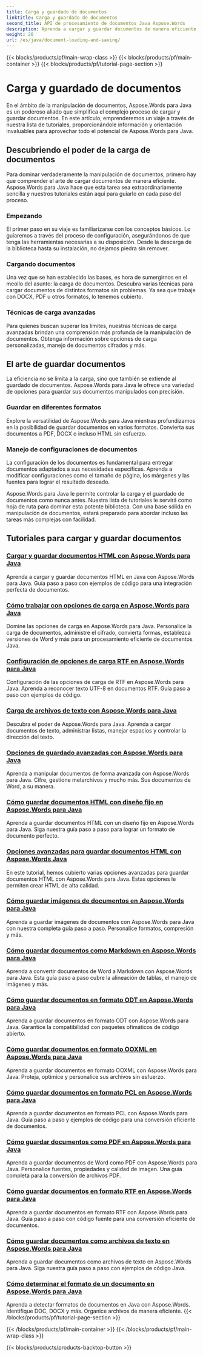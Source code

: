```yaml
---
title: Carga y guardado de documentos
linktitle: Carga y guardado de documentos
second_title: API de procesamiento de documentos Java Aspose.Words
description: Aprenda a cargar y guardar documentos de manera eficiente con Aspose.Words para Java en nuestra lista completa de tutoriales. Domine la manipulación de documentos con facilidad.
weight: 20
url: /es/java/document-loading-and-saving/
---
```


{{< blocks/products/pf/main-wrap-class >}}
{{< blocks/products/pf/main-container >}}
{{< blocks/products/pf/tutorial-page-section >}}

# Carga y guardado de documentos



En el ámbito de la manipulación de documentos, Aspose.Words para Java es un poderoso aliado que simplifica el complejo proceso de cargar y guardar documentos. En este artículo, emprenderemos un viaje a través de nuestra lista de tutoriales, proporcionándole información y orientación invaluables para aprovechar todo el potencial de Aspose.Words para Java.

## Descubriendo el poder de la carga de documentos

Para dominar verdaderamente la manipulación de documentos, primero hay que comprender el arte de cargar documentos de manera eficiente. Aspose.Words para Java hace que esta tarea sea extraordinariamente sencilla y nuestros tutoriales están aquí para guiarlo en cada paso del proceso.

### Empezando

El primer paso en su viaje es familiarizarse con los conceptos básicos. Lo guiaremos a través del proceso de configuración, asegurándonos de que tenga las herramientas necesarias a su disposición. Desde la descarga de la biblioteca hasta su instalación, no dejamos piedra sin remover.

### Cargando documentos

Una vez que se han establecido las bases, es hora de sumergirnos en el meollo del asunto: la carga de documentos. Descubra varias técnicas para cargar documentos de distintos formatos sin problemas. Ya sea que trabaje con DOCX, PDF u otros formatos, lo tenemos cubierto.

### Técnicas de carga avanzadas

Para quienes buscan superar los límites, nuestras técnicas de carga avanzadas brindan una comprensión más profunda de la manipulación de documentos. Obtenga información sobre opciones de carga personalizadas, manejo de documentos cifrados y más.

## El arte de guardar documentos

La eficiencia no se limita a la carga, sino que también se extiende al guardado de documentos. Aspose.Words para Java le ofrece una variedad de opciones para guardar sus documentos manipulados con precisión.

### Guardar en diferentes formatos

Explore la versatilidad de Aspose.Words para Java mientras profundizamos en la posibilidad de guardar documentos en varios formatos. Convierta sus documentos a PDF, DOCX o incluso HTML sin esfuerzo.

### Manejo de configuraciones de documentos

La configuración de los documentos es fundamental para entregar documentos adaptados a sus necesidades específicas. Aprenda a modificar configuraciones como el tamaño de página, los márgenes y las fuentes para lograr el resultado deseado.

Aspose.Words para Java le permite controlar la carga y el guardado de documentos como nunca antes. Nuestra lista de tutoriales le servirá como hoja de ruta para dominar esta potente biblioteca. Con una base sólida en manipulación de documentos, estará preparado para abordar incluso las tareas más complejas con facilidad.

## Tutoriales para cargar y guardar documentos
### [Cargar y guardar documentos HTML con Aspose.Words para Java](./loading-and-saving-html-documents/)
Aprenda a cargar y guardar documentos HTML en Java con Aspose.Words para Java. Guía paso a paso con ejemplos de código para una integración perfecta de documentos.
### [Cómo trabajar con opciones de carga en Aspose.Words para Java](./using-load-options/)
Domine las opciones de carga en Aspose.Words para Java. Personalice la carga de documentos, administre el cifrado, convierta formas, establezca versiones de Word y más para un procesamiento eficiente de documentos Java.
### [Configuración de opciones de carga RTF en Aspose.Words para Java](./configuring-rtf-load-options/)
Configuración de las opciones de carga de RTF en Aspose.Words para Java. Aprenda a reconocer texto UTF-8 en documentos RTF. Guía paso a paso con ejemplos de código.
### [Carga de archivos de texto con Aspose.Words para Java](./loading-text-files/)
Descubra el poder de Aspose.Words para Java. Aprenda a cargar documentos de texto, administrar listas, manejar espacios y controlar la dirección del texto.
### [Opciones de guardado avanzadas con Aspose.Words para Java](./advance-saving-options/)
Aprenda a manipular documentos de forma avanzada con Aspose.Words para Java. Cifre, gestione metarchivos y mucho más. Sus documentos de Word, a su manera.
### [Cómo guardar documentos HTML con diseño fijo en Aspose.Words para Java](./saving-html-documents-with-fixed-layout/)
Aprenda a guardar documentos HTML con un diseño fijo en Aspose.Words para Java. Siga nuestra guía paso a paso para lograr un formato de documento perfecto.
### [Opciones avanzadas para guardar documentos HTML con Aspose.Words Java](./advance-html-documents-saving-options/)
En este tutorial, hemos cubierto varias opciones avanzadas para guardar documentos HTML con Aspose.Words para Java. Estas opciones le permiten crear HTML de alta calidad.
### [Cómo guardar imágenes de documentos en Aspose.Words para Java](./saving-images-from-documents/)
Aprenda a guardar imágenes de documentos con Aspose.Words para Java con nuestra completa guía paso a paso. Personalice formatos, compresión y más.
### [Cómo guardar documentos como Markdown en Aspose.Words para Java](./saving-documents-as-markdown/)
Aprenda a convertir documentos de Word a Markdown con Aspose.Words para Java. Esta guía paso a paso cubre la alineación de tablas, el manejo de imágenes y más.
### [Cómo guardar documentos en formato ODT en Aspose.Words para Java](./saving-documents-as-odt-format/)
Aprenda a guardar documentos en formato ODT con Aspose.Words para Java. Garantice la compatibilidad con paquetes ofimáticos de código abierto. 
### [Cómo guardar documentos en formato OOXML en Aspose.Words para Java](./saving-documents-as-ooxml-format/)
Aprenda a guardar documentos en formato OOXML con Aspose.Words para Java. Proteja, optimice y personalice sus archivos sin esfuerzo. 
### [Cómo guardar documentos en formato PCL en Aspose.Words para Java](./saving-documents-as-pcl-format/)
Aprenda a guardar documentos en formato PCL con Aspose.Words para Java. Guía paso a paso y ejemplos de código para una conversión eficiente de documentos.
### [Cómo guardar documentos como PDF en Aspose.Words para Java](./saving-documents-as-pdf/)
Aprenda a guardar documentos de Word como PDF con Aspose.Words para Java. Personalice fuentes, propiedades y calidad de imagen. Una guía completa para la conversión de archivos PDF.
### [Cómo guardar documentos en formato RTF en Aspose.Words para Java](./saving-documents-as-rtf-format/)
Aprenda a guardar documentos en formato RTF con Aspose.Words para Java. Guía paso a paso con código fuente para una conversión eficiente de documentos.
### [Cómo guardar documentos como archivos de texto en Aspose.Words para Java](./saving-documents-as-text-files/)
Aprenda a guardar documentos como archivos de texto en Aspose.Words para Java. Siga nuestra guía paso a paso con ejemplos de código Java.
### [Cómo determinar el formato de un documento en Aspose.Words para Java](./determining-document-format/)
Aprenda a detectar formatos de documentos en Java con Aspose.Words. Identifique DOC, DOCX y más. Organice archivos de manera eficiente.
{{< /blocks/products/pf/tutorial-page-section >}}

{{< /blocks/products/pf/main-container >}}
{{< /blocks/products/pf/main-wrap-class >}}

{{< blocks/products/products-backtop-button >}}
